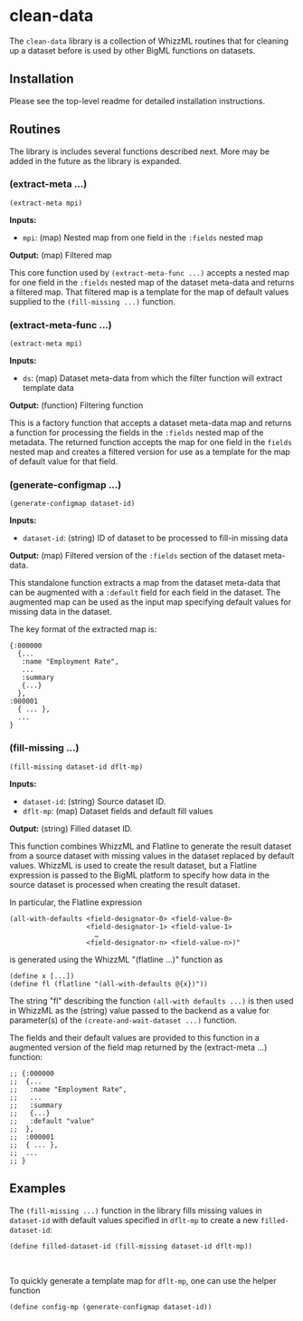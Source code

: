 # clean-data
The `clean-data` library is a collection of WhizzML routines that for cleaning up a dataset before is used by other BigML functions on datasets.

## Installation

Please see the top-level readme for detailed installation
instructions.

## Routines
The library is includes several functions described next.  More may be added in the future as the library is expanded.

### (extract-meta ...)
```(extract-meta mpi)```

**Inputs:**
* `mpi`: (map) Nested map from one field in the `:fields` nested map

**Output:** (map) Filtered map

This core function used by `(extract-meta-func ...)` accepts a nested map for one field in the `:fields` nested map of the dataset meta-data and returns a filtered map.  That filtered map is a template for the map of default values supplied to the `(fill-missing ...)` function.


### (extract-meta-func ...)
```(extract-meta mpi)```

**Inputs:**
* `ds`: (map) Dataset meta-data from which the filter function will extract template data

**Output:** (function) Filtering function

This is a factory function that accepts a dataset meta-data map and returns a function for processing the fields in the `:fields` nested map of the metadata.  The returned function accepts the map for one field in the `fields` nested map and creates a filtered version for use as a template for the map of default value for that field.


### (generate-configmap ...)
```(generate-configmap dataset-id)```

**Inputs:**
* `dataset-id`: (string) ID of dataset to be processed to fill-in missing data

**Output:** (map) Filtered version of the `:fields` section of the dataset meta-data.

This standalone function extracts a map from the dataset meta-data that can be augmented with a `:default` field for each field in the dataset. The augmented map can be used as the input map specifying default values for missing data in the dataset.

The key format of the extracted map is:
```
{:000000
  {...
   :name "Employment Rate",
   ...
   :summary
   {...}
  },
:000001
  { ... },
  ...
}
```

### (fill-missing ...)
```(fill-missing dataset-id dflt-mp)```

**Inputs:**
* `dataset-id`: (string) Source dataset ID.
* `dflt-mp`: (map) Dataset fields and default fill values

**Output:** (string) Filled dataset ID.

This function combines WhizzML and Flatline to generate the result dataset from a source dataset with missing values in the dataset replaced by default values. WhizzML is used to create the result dataset, but a Flatline expression is passed to the BigML platform to specify how data in the source dataset is processed when creating the result dataset.

In particular, the Flatline expression
```
(all-with-defaults <field-designator-0> <field-value-0>
                   <field-designator-1> <field-value-1>
                     …
                   <field-designator-n> <field-value-n>)"
```
is generated using the WhizzML "(flatline …)" function as
```
(define x [...])
(define fl (flatline "(all-with-defaults @{x})"))
```

The string "fl" describing the function `(all-with defaults ...)` is then used in WhizzML as the (string) value passed to the backend as a value for parameter(s) of the `(create-and-wait-dataset ...)` function.

The fields and their default values are provided to this function in a augmented version of the field map returned by the (extract-meta …) function:
```
;; {:000000
;;  {...
;;   :name "Employment Rate",
;;   ...
;;   :summary
;;   {...}
;;   :default "value"
;;  },
;;  :000001
;;  { ... },
;;  ...
;; }
```

## Examples

The `(fill-missing ...)` function in the library fills missing values in `dataset-id` with default values specified in `dflt-mp` to create a new `filled-dataset-id`:

```(define filled-dataset-id (fill-missing dataset-id dflt-mp))```

<br>

To quickly generate a template map for `dflt-mp`, one can use the helper function

```(define config-mp (generate-configmap dataset-id))```

